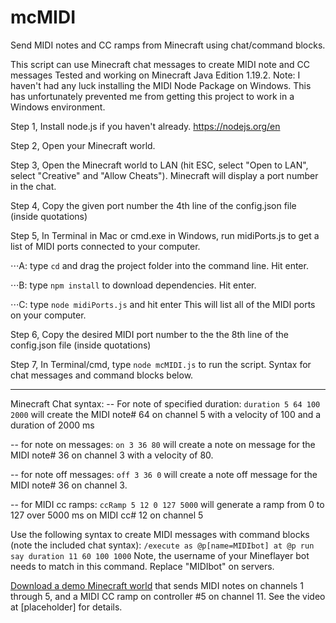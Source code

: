 # mcMIDI
 Send MIDI notes and CC ramps from Minecraft using chat/command blocks.

This script can use Minecraft chat messages to create MIDI note and CC messages
Tested and working on Minecraft Java Edition 1.19.2.
Note: I haven't had any luck installing the MIDI Node Package on Windows. This has unfortunately prevented me from getting this project to work in a Windows environment.
 
Step 1, Install node.js if you haven't already. https://nodejs.org/en 

Step 2, Open your Minecraft world.

Step 3, Open the  Minecraft world to LAN (hit ESC, select "Open to LAN", select "Creative" and "Allow Cheats"). Minecraft will display a port number in the chat.

Step 4, Copy the given port number the 4th line of the config.json file (inside quotations)

Step 5, In Terminal in Mac or cmd.exe in Windows, run midiPorts.js to get a list of MIDI ports connected to your computer.
      
⋅⋅⋅A: type ```cd``` and drag the project folder into the command line. Hit enter. 

⋅⋅⋅B: type ```npm install``` to download dependencies. Hit enter.

⋅⋅⋅C: type ```node midiPorts.js``` and hit enter This will list all of the MIDI ports on your computer.

Step 6, Copy the desired MIDI port number to the the 8th line of the config.json file (inside quotations)

Step 7, In Terminal/cmd, type ```node mcMIDI.js``` to run the script. Syntax for chat messages and command blocks below.

----------------

Minecraft Chat syntax:
-- For note of specified duration: ```duration 5 64 100 2000```
        will create the MIDI note# 64 on channel 5 with a velocity of 100 and a duration of 2000 ms

-- for note on messages: ```on 3 36 80``` 
        will create a note on message for the MIDI note# 36 on channel 3 with a velocity of 80.

-- for note off messages: ```off 3 36 0```
        will create a note off message for the MIDI note# 36 on channel 3.

-- for MIDI cc ramps: ```ccRamp 5 12 0 127 5000```
        will generate a ramp from 0 to 127 over 5000 ms on MIDI cc# 12 on channel 5

Use the following syntax to create MIDI messages with command blocks (note the included chat syntax):
```/execute as @p[name=MIDIbot] at @p run say duration 11 60 100 1000```
Note, the username of your Mineflayer bot needs to match in this command. Replace "MIDIbot" on servers.

<a href="https://studentuml-my.sharepoint.com/:u:/g/personal/ramon_castillo_uml_edu/ETH6QMwhRE9Nrr_e23zhBQcBu7v0h86EtKEBeozfeQfqXQ?e=LijJKb" target="_blank">Download a demo Minecraft world</a> that sends MIDI notes on channels 1 through 5, and a MIDI CC ramp on controller #5 on channel 11. See the video at [placeholder] for details.
